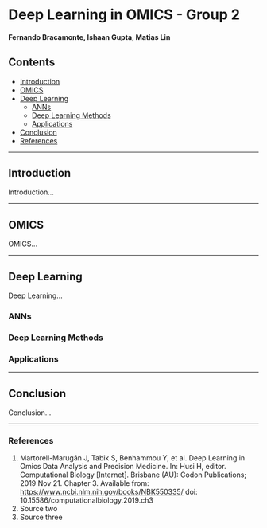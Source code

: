 # Deep Learning in OMICS - Group 2
#### Fernando Bracamonte, Ishaan Gupta, Matias Lin

## Contents
- [Introduction](#Introduction)
- [OMICS](#OMICS)
- [Deep Learning](#Deep-Learning)
  * [ANNs](#ANNs)
  * [Deep Learning Methods](#Deep-Learning-Methods)
  * [Applications](#Applications)
- [Conclusion](#Conclusion)
- [References](#References)

---


## Introduction

Introduction...

---

## OMICS

OMICS...


---

## Deep Learning

Deep Learning...

### ANNs

### Deep Learning Methods

### Applications

---

## Conclusion

Conclusion...

---

### References 

1. Martorell-Marugán J, Tabik S, Benhammou Y, et al. Deep Learning in Omics Data Analysis and Precision Medicine. In: Husi H, editor. Computational Biology \[Internet\]. Brisbane (AU): Codon Publications; 2019 Nov 21. Chapter 3. Available from: https://www.ncbi.nlm.nih.gov/books/NBK550335/ doi: 10.15586/computationalbiology.2019.ch3
2. Source two
3. Source three

